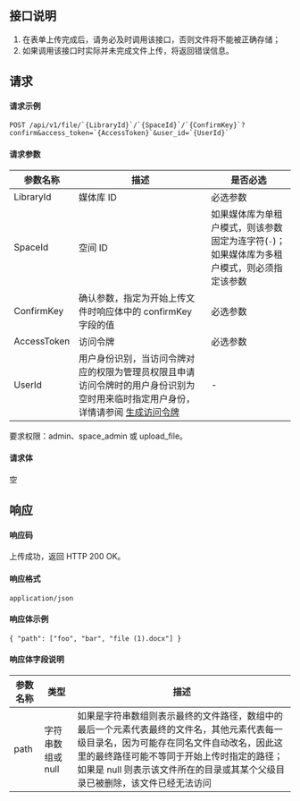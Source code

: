 ## 接口说明
1. 在表单上传完成后，请务必及时调用该接口，否则文件将不能被正确存储；
2. 如果调用该接口时实际并未完成文件上传，将返回错误信息。


## 请求

#### 请求示例

```plaintext
POST /api/v1/file/`{LibraryId}`/`{SpaceId}`/`{ConfirmKey}`?confirm&access_token=`{AccessToken}`&user_id=`{UserId}`
```

#### 请求参数
| 参数名称    | 描述                                                         | 是否必选                                                     |
| ----------- | ------------------------------------------------------------ | ------------------------------------------------------------ |
| LibraryId   | 媒体库 ID                                                    | 必选参数                                                     |
| SpaceId     | 空间 ID                                                      | 如果媒体库为单租户模式，则该参数固定为连字符(`-`)；如果媒体库为多租户模式，则必须指定该参数 |
| ConfirmKey  | 确认参数，指定为开始上传文件时响应体中的 confirmKey 字段的值  | 必选参数                                                     |
| AccessToken | 访问令牌                                                     | 必选参数                                                     |
| UserId      | 用户身份识别，当访问令牌对应的权限为管理员权限且申请访问令牌时的用户身份识别为空时用来临时指定用户身份，详情请参阅 [生成访问令牌](https://cloud.tencent.com/document/product/1339/49964)| -                                                            |



要求权限：admin、space_admin 或 upload_file。
#### 请求体
空

## 响应
#### 响应码
上传成功，返回 HTTP 200 OK。
#### 响应格式
`application/json`
#### 响应体示例
```plaintext
{ "path": ["foo", "bar", "file (1).docx"] }
```
#### 响应体字段说明
| 参数名称 | 类型               | 描述                                                         |
| -------- | ------------------ | ------------------------------------------------------------ |
| path     | 字符串数组或 null | 如果是字符串数组则表示最终的文件路径，数组中的最后一个元素代表最终的文件名，其他元素代表每一级目录名，因为可能存在同名文件自动改名，因此这里的最终路径可能不等同于开始上传时指定的路径；如果是 null 则表示该文件所在的目录或其某个父级目录已被删除，该文件已经无法访问 |


